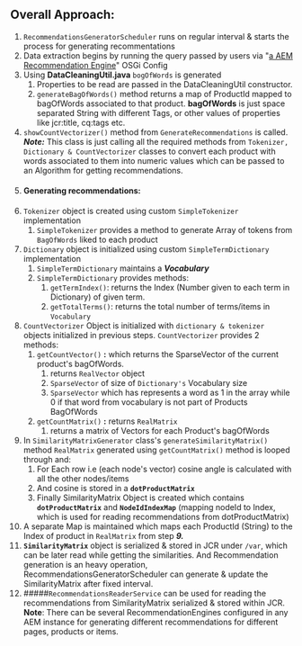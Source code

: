 ## Overall Approach:
1. `RecommendationsGeneratorScheduler` runs on regular interval & starts the process for generating recommentations  
2. Data extraction begins by running the query passed by users via "[a AEM Recommendation Engine](https://github.com/ankit-gubrani/aem-recommendation-engine#configuring-recommendation-engine)" OSGi Config  
3. Using **DataCleaningUtil.java** `bogOfWords` is generated
    1. Properties to be read are passed in the DataCleaningUtil constructor.
    2. `generateBagOfWords()` method returns a map of ProductId mapped to bagOfWords associated to that product.
    **bagOfWords** is just space separated String with different Tags, or other values of 
    properties like jcr:title, cq:tags etc.  
4. `showCountVectorizer()` method from `GenerateRecommendations` is called.
    _**Note:**_ This class is just calling all the required methods from 
    `Tokenizer, Dictionary & CountVectorizer` classes to convert each product with words associated to them into 
    numeric values which can be passed to an Algorithm for getting recommendations.
5. #### Generating recommendations:
6. `Tokenizer` object is created using custom `SimpleTokenizer` implementation
    1. `SimpleTokenizer` provides a method to generate Array of tokens from `BagOfWords` liked to each product
7. `Dictionary` object is initialized using custom `SimpleTermDictionary` implementation
    1. `SimpleTermDictionary` maintains a _**Vocabulary**_ 
    2. `SimpleTermDictionary` provides methods:
        1. `getTermIndex()`: returns the Index (Number given to each term in Dictionary) of given term. 
        2. `getTotalTerms()`: returns the total number of terms/items in `Vocabulary`
8. `CountVectorizer` Object is initialized with `dictionary & tokenizer` objects initialized in previous steps.
 `CountVectorizer` provides 2 methods:
    1. `getCountVector()` **:** which returns the SparseVector of the current product's bagOfWords.
        1. returns `RealVector` object
        2. `SparseVector` of size of `Dictionary's` Vocabulary size 
        3. `SparseVector` which has represents a word as 1 in the array while 0 if that word from vocabulary is not 
        part of Products BagOfWords  
    2. `getCountMatrix()` **:** returns `RealMatrix` 
        1. returns a matrix of Vectors for each Product's bagOfWords
9. In `SimilarityMatrixGenerator` class's `generateSimilarityMatrix()` method `RealMatrix` generated using `getCountMatrix()` method is looped through and:
    1. For Each row i.e (each node's vector) cosine angle is calculated with all the other nodes/items
    2. And cosine is stored in a **`dotProductMatrix`**
    3. Finally SimilarityMatrix Object is created which contains **`dotProductMatrix`** and **`NodeIdIndexMap`** (mapping nodeId to Index, which is used for reading recommendations from dotProductMatrix) 
10. A separate Map is maintained which maps each ProductId (String) to the Index of product in `RealMatrix` 
from step _**9.**_
11. **`SimilarityMatrix`** object is serialized & stored in JCR under `/var`, which can be later read while getting the similarities. And Recommendation generation is an heavy operation, RecommendationsGeneratorScheduler can generate & update the SimilarityMatrix after fixed interval.       
13. #####`RecommendationsReaderService` can be used for reading the recommendations from SimilarityMatrix serialized & stored within JCR. 
**Note**: There can be several RecommendationEngines configured in any AEM instance for generating different recommendations for different pages, products or items.

     